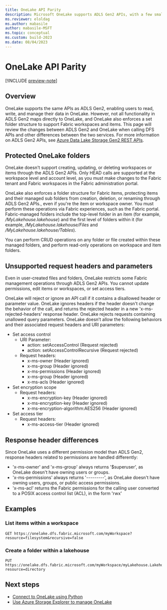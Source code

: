 ```yaml
---
title: OneLake API Parity
description: Microsoft OneLake supports ADLS Gen2 APIs, with a few small differnces.
ms.reviewer: eloldag
ms.author: mabasile
author: mabasile-MSFT
ms.topic: conceptual
ms.custom: build-2023
ms.date: 08/04/2023
---
```


# OneLake API Parity

[!INCLUDE [preview-note](../includes/preview-note.md)]

## Overview

OneLake supports the same APIs as ADLS Gen2, enabling users to read, write, and manage their data in OneLake.  However, not all functionality in ADLS Gen2 maps directly to OneLake, and OneLake also enforces a set folder structure to support Fabric workspaces and items.  This page will review the changes between ADLS Gen2 and OneLake when calling DFS APIs and other differences between the two services.  For more information on ADLS Gen2 APIs, see [Azure Data Lake Storage Gen2 REST APIs](/rest/api/storageservices/data-lake-storage-gen2).

## Protected OneLake folders

OneLake doesn't support creating, updating, or deleting workspaces or items through the ADLS Gen2 APIs. Only HEAD calls are supported at the workspace level and account level, as you must make changes to the Fabric tenant and Fabric workspaces in the Fabric administration portal.

OneLake also enforces a folder structure for Fabric items, protecting items and their managed sub folders from creation, deletion, or renaming through ADLS Gen2 APIs., even if you're the item or workspace owner. You must perform these operations via Fabric experiences, such as the Fabric portal. Fabric-managed folders include the top-level folder in an item (for example, */MyLakehouse.lakehouse*) and the first level of folders within it (for example, */MyLakehouse.lakehouse/Files* and */MyLakehouse.lakehouse/Tables*).

You can perform CRUD operations on any folder or file created within these managed folders, and perform read-only operations on workspace and item folders.

## Unsupported request headers and parameters

Even in user-created  files and folders, OneLake restricts some Fabric management operations through ADLS Gen2 APIs. You cannot update permissions, edit items or workspaces, or set access tiers.

OneLake will reject or ignore an API call if it contains a disallowed header or parameter value. OneLake ignores headers if the header doesn't change the behavior of the call, and returns the rejected header in a new 'x-ms-rejected-headers' response header.  OneLake rejects requests containing unallowed query parameters.  OneLake doesn’t allow the following behaviors and their associated request headers and URI parameters:

- Set access control
  - URI Parameter:
    - action: setAccessControl (Request rejected)
    - action: setAccessControlRecursive (Request rejected)
  - Request headers:
    - x-ms-owner (Header ignored)
    - x-ms-group (Header ignored)
    - x-ms-permissions (Header ignored)
    - x-ms-group (Header ignored)
    - x-ms-acls (Header ignored)
- Set encryption scope
  - Request headers:
    - x-ms-encryption-key (Header ignored)
    - x-ms-encryption-key (Header ignored)
    - x-ms-encryption-algorithm:AES256 (Header ignored)
- Set access tier
  - Request headers:
    - x-ms-access-tier (Header ignored)

## Response header differences

Since OneLake uses a different permission model than ADLS Gen2, response headers related to permissions are handled differently:

- 'x-ms-owner' and 'x-ms-group' always returns '$superuser', as OneLake doesn't have owning users or groups.
- 'x-ms-permissions' always returns '---------', as OneLake doesn't have owning users, groups, or public access permissions.
- 'x-ms-acl' returns the Fabric permissions for the calling user converted to a POSIX access control list (ACL), in the form 'rwx'

## Examples

### List items within a workspace

```http
GET https://onelake.dfs.fabric.microsoft.com/myWorkspace?resource=filesystem&recursive=false
```

### Create a folder within a lakehouse

```http
PUT https://onelake.dfs.fabric.microsoft.com/myWorkspace/myLakehouse.Lakehouse/Files/newFolder/?resource=directory
```

## Next steps

- [Connect to OneLake using Python](onelake-access-python.md)
- [Use Azure Storage Explorer to manage OneLake](onelake-azure-storage-explorer.md)
